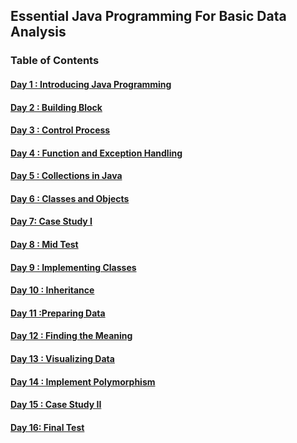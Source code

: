 ## Essential Java Programming For Basic Data Analysis

### Table of Contents

#### [Day    1 : Introducing Java Programming](./1_Intro_Java.ipynb)
#### [Day    2 : Building Block](./README.md)
#### [Day    3 : Control Process](./README.md)
#### [Day    4 : Function and Exception Handling](./README.md)
#### [Day    5 : Collections in Java ](./README.md)
#### [Day    6 : Classes and Objects](./README.md)
#### [Day    7:  Case Study I](./README.md)
#### [Day    8 : Mid Test](./README.md)
#### [Day    9 : Implementing Classes](./README.md)
#### [Day  10 : Inheritance](./README.md)
#### [Day  11 :Preparing Data](./README.md)
#### [Day  12 : Finding the Meaning](./README.md)
#### [Day  13 : Visualizing Data](./README.md)
#### [Day  14 : Implement Polymorphism](./README.md)
#### [Day  15 : Case Study II](./README.md)
#### [Day  16:  Final Test](./README.md)
